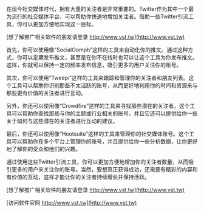 在现今社交媒体时代，拥有大量的关注者是非常重要的。Twitter作为其中一个最为流行的社交媒体平台，可以帮助你快速地增加关注者。借助一些Twitter引流工具，你可以更加方便地实现这一目标。

[想了解推广相关软件的朋友请登录 http://www.vst.tw](http://www.vst.tw)

首先，你可以使用像“SocialOomph”这样的工具来自动化你的推文。通过这种方式，你可以定期发布推文，甚至是在你不在线时也可以让这个工具为你发布推文。这样，你就可以保持一定的频率发布信息，吸引更多的用户关注你的账号。

其次，你可以使用“Tweepi”这样的工具来跟踪和管理你的关注者和朋友列表。这个工具可以帮助你识别那些不太活跃的账号，从而更好地利用你的时间和资源来与那些更有价值的关注者进行互动。

另外，你还可以使用像“Crowdfire”这样的工具来寻找那些潜在的关注者。这个工具可以帮助你查找那些与你的主题或行业相关的账号，并且它还可以提供给你一些关于如何与这些潜在的关注者进行互动的建议。

最后，你还可以使用像“Hootsuite”这样的工具来管理你的社交媒体账号。这个工具可以帮助你在多个平台上管理你的账号，并且提供给你一些分析数据，让你更好地了解你的受众和他们的兴趣。

通过使用这些Twitter引流工具，你可以更加方便地增加你的关注者数量，从而吸引更多的用户来关注你的账号。当然，要想真正获得成功，还需要有精彩的内容和有价值的互动，这样才能让你的关注者持续增长并保持活跃。

[想了解推广相关软件的朋友请登录 http://www.vst.tw](http://www.vst.tw)


[访问软件官网 http://www.vst.tw](http://www.vst.tw)
